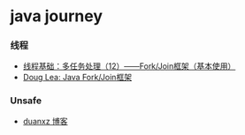 # java journey

### 线程

* [线程基础：多任务处理（12）——Fork/Join框架（基本使用）](http://blog.csdn.net/yinwenjie/article/details/71524140)
* [Doug Lea: Java Fork/Join框架](https://github.com/oldratlee/translations/blob/master/a-java-fork-join-framework/README.md)



### Unsafe

* [duanxz 博客](http://www.cnblogs.com/duanxz)


